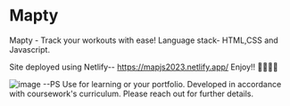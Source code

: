 # Mapty

Mapty - Track your workouts with ease! 
Language stack- HTML,CSS and Javascript.


Site deployed using Netlify-- https://mapjs2023.netlify.app/ Enjoy!! 🎉🎉🎉🎉

![image](https://github.com/dvishal192/Mapty/assets/118332569/8ca08afc-2692-4ebe-a98e-c0cf073f1947)
--PS Use for learning or your portfolio. Developed in accordance with coursework's curriculum. Please reach out for further details.



